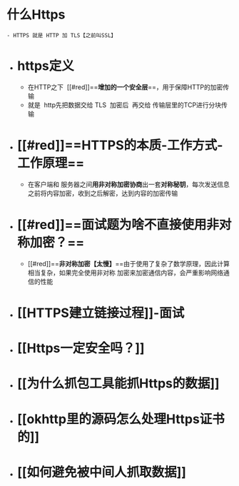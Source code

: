 # 什么Https
	- HTTPS 就是 HTTP 加 TLS【之前叫SSL】
- # https定义
	- 在HTTP之下  [[#red]]==**增加的一个安全层**==，用于保障HTTP的加密传输
	- 就是  http先把数据交给 TLS  加密后  再交给 传输层里的TCP进行分块传输
- # [[#red]]==**HTTPS的本质-工作方式-工作原理**==
	- 在客户端和 服务器之间**用非对称加密协商**出一套**对称秘钥**，每次发送信息之前将内容加密，收到之后解密，达到内容的加密传输
- # [[#red]]==面试题为啥不直接使用非对称加密？==
	- [[#red]]==**⾮对称加密【太慢】**==由于使⽤了复杂了数学原理，因此计算相当复杂，如果完全使⽤⾮对称 加密来加密通信内容，会严重影响⽹络通信的性能
- # [[HTTPS建立链接过程]]-面试
- # [[Https一定安全吗？]]
- # [[为什么抓包工具能抓Https的数据]]
- # [[okhttp里的源码怎么处理Https证书的]]
- # [[如何避免被中间人抓取数据]]